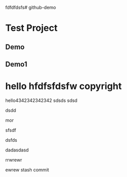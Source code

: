 fdfdfdsfs# github-demo
# Test Project
## Demo
## Demo1
# hello hfdfsfdsfw copyright
hello4342342342342
sdsds
sdsd

dsdd

mor

sfsdf


dsfds

dadasdasd


rrwrewr

ewrew
stash commit
